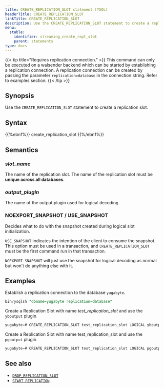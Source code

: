 ```yaml
---
title: CREATE_REPLICATION_SLOT statement [YSQL]
headerTitle: CREATE_REPLICATION_SLOT
linkTitle: CREATE_REPLICATION_SLOT
description: Use the CREATE_REPLICATION_SLOT statement to create a replication slot.
menu:
  stable:
    identifier: streaming_create_repl_slot
    parent: statements
type: docs
---
```


{{< tip title="Requires replication connection." >}}
This command can only be executed on a walsender backend which can be started by establishing a replication connection. A replication connection can be created by passing the parameter `replication=database` in the connection string. Refer to examples section.
{{< /tip >}}

## Synopsis

Use the `CREATE_REPLICATION_SLOT` statement to create a replication slot.

## Syntax

{{%ebnf%}}
  create_replication_slot
{{%/ebnf%}}

## Semantics

### *slot_name*

The name of the replication slot. The name of the replication slot must be **unique across all databases**.

### *output_plugin*

The name of the output plugin used for logical decoding.

### NOEXPORT_SNAPSHOT / USE_SNAPSHOT

Decides what to do with the snapshot created during logical slot initialization.

`USE_SNAPSHOT` indicates the intention of the client to consume the snapshot. This option must be used in a transaction, and `CREATE_REPLICATION_SLOT` must be the first command run in that transaction.

`NOEXPORT_SNAPSHOT` will just use the snapshot for logical decoding as normal but won't do anything else with it.

## Examples

Establish a replication connection to the database `yugabyte`.

```sql
bin/ysqlsh "dbname=yugabyte replication=database"
```

Create a Replication Slot with name *test_replication_slot* and use the `yboutput` plugin.

```sql
yugabyte=# CREATE_REPLICATION_SLOT test_replication_slot LOGICAL yboutput;
```

Create a Replication Slot with name test_replication_slot and use the `pgoutput` plugin.

```sql
yugabyte=# CREATE_REPLICATION_SLOT test_replication_slot LOGICAL pgoutput;
```

## See also

- [`DROP_REPLICATION_SLOT`](../streaming_drop_repl_slot)
- [`START_REPLICATION`](../streaming_start_replication)
